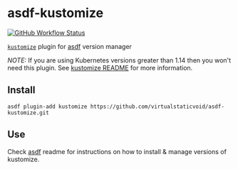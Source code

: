 # asdf-kustomize

[![GitHub Workflow Status](https://img.shields.io/github/workflow/status/virtualstaticvoid/asdf-kustomize/Main%20Workflow?style=flat-square)](https://github.com/virtualstaticvoid/asdf-kustomize/actions)

[`kustomize`][util] plugin for [asdf](https://github.com/asdf-vm/asdf) version manager

_NOTE:_ If you are using Kubernetes versions greater than 1.14 then you won't need this plugin. See [kustomize README][note] for more information.

## Install

```
asdf plugin-add kustomize https://github.com/virtualstaticvoid/asdf-kustomize.git
```

## Use

Check [asdf](https://github.com/asdf-vm/asdf) readme for instructions on how to install & manage versions of kustomize.

[util]: https://github.com/kubernetes-sigs/kustomize
[note]: https://github.com/kubernetes-sigs/kustomize#kubectl-integration

